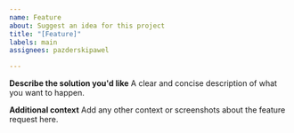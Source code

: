 ```yaml
---
name: Feature
about: Suggest an idea for this project
title: "[Feature]"
labels: main
assignees: pazderskipawel

---
```


**Describe the solution you'd like**
A clear and concise description of what you want to happen.

**Additional context**
Add any other context or screenshots about the feature request here.

